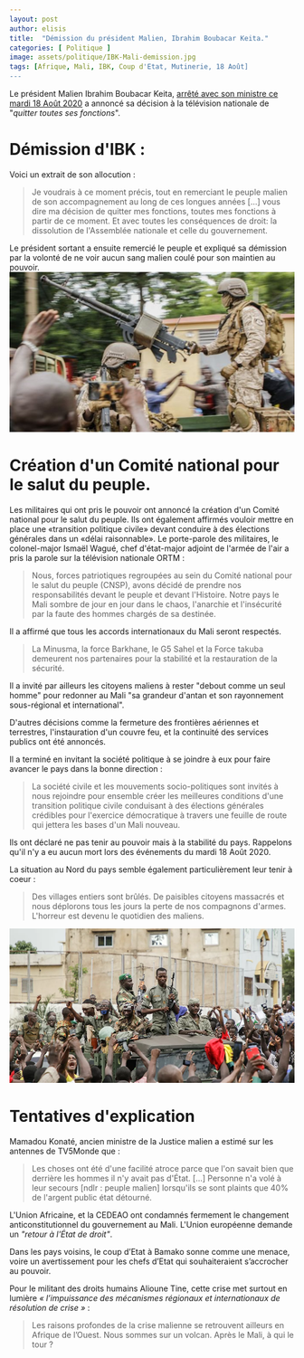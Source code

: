 ```yaml
---
layout: post
author: elisis
title:  "Démission du président Malien, Ibrahim Boubacar Keita."
categories: [ Politique ]
image: assets/politique/IBK-Mali-demission.jpg
tags: [Afrique, Mali, IBK, Coup d'Etat, Mutinerie, 18 Août]
---
```



Le président Malien Ibrahim Boubacar Keita, [arrêté avec son ministre ce mardi 18 Août 2020](https://news.noir-meilleur.digital/mali-mutinerie-ou-coup-d-etat/) a annoncé sa décision à la télévision nationale de "*quitter toutes ses fonctions*". 


# Démission d'IBK :

Voici un extrait de son allocution :

> Je voudrais à ce moment précis, tout en remerciant le peuple malien de son accompagnement au long de ces longues années [...] vous dire ma décision de quitter mes fonctions, toutes mes fonctions à partir de ce moment. Et avec toutes les conséquences de droit: la dissolution de l'Assemblée nationale et celle du gouvernement.

Le président sortant a ensuite remercié le peuple et expliqué sa démission par la volonté de ne voir aucun sang malien coulé pour son maintien au pouvoir.
![Militaires en parade sur la place de l'indépendance](/assets/politique/militaires-parades-place-independance.jpg)

# Création d'un Comité national pour le salut du peuple.

Les militaires qui ont pris le pouvoir ont annoncé la création d'un Comité national pour le salut du peuple. Ils ont également affirmés vouloir mettre en place une «transition politique civile» devant conduire à des élections générales dans un «délai raisonnable». 
Le porte-parole des militaires, le colonel-major Ismaël Wagué, chef d'état-major adjoint de l'armée de l'air a pris la parole sur la télévision nationale ORTM : 

> Nous, forces patriotiques regroupées au sein du Comité national pour le salut du peuple (CNSP), avons décidé de prendre nos responsabilités devant le peuple et devant l'Histoire.
> Notre pays le Mali sombre de jour en jour dans le chaos, l'anarchie et l'insécurité par la faute des hommes chargés de sa destinée.

Il a affirmé que tous les accords internationaux du Mali seront respectés.

> La Minusma, la force Barkhane, le G5 Sahel et la Force takuba demeurent nos partenaires pour la stabilité et la restauration de la sécurité.

Il a invité par ailleurs les citoyens maliens à rester "debout comme un seul homme" pour redonner au Mali "sa grandeur d'antan et son rayonnement sous-régional et international".

D'autres décisions comme la fermeture des frontières aériennes et terrestres, l'instauration d'un couvre feu, et la continuité des services publics ont été annoncés.

Il a terminé en invitant la société politique à se joindre à eux pour faire avancer le pays dans la bonne direction : 

> La société civile et les mouvements socio-politiques sont invités à nous rejoindre pour ensemble créer les meilleures conditions d'une transition politique civile conduisant à des élections générales crédibles pour l'exercice démocratique à travers une feuille de route qui jettera les bases d'un Mali nouveau.

Ils ont déclaré ne pas tenir au pouvoir mais à la stabilité du pays. Rappelons qu'il n'y a eu aucun mort lors des événements du mardi 18 Août 2020.

La situation au Nord du pays semble également particulièrement leur tenir à coeur : 

> Des villages entiers sont brûlés. De paisibles citoyens massacrés et nous déplorons tous les jours la perte de nos compagnons d'armes. L'horreur est devenu le quotidien des maliens.

![Militaires en parade acclamé par le peuple malien.](/assets/politique/militaires-mali-parade-peuple.webp)

# Tentatives d'explication 


Mamadou Konaté, ancien ministre de la Justice malien a estimé sur les antennes de TV5Monde que : 

> Les choses ont été d'une facilité atroce parce que l'on savait bien que derrière les hommes il n'y avait pas d'État.
> [...] Personne n'a volé à leur secours [ndlr : peuple malien] lorsqu'ils se sont plaints que 40% de l'argent public état détourné.

L'Union Africaine, et la CEDEAO ont condamnés fermement le changement anticonstitutionnel du gouvernement au Mali. 
L'Union européenne demande un  _"retour à l'État de droit"_. 

Dans les pays voisins, le coup d’Etat à Bamako sonne comme une menace, voire un avertissement pour les chefs d’Etat qui souhaiteraient s’accrocher au pouvoir.

Pour le militant des droits humains Alioune Tine, cette crise met surtout en lumière _« l’impuissance des mécanismes régionaux et internationaux de résolution de crise »_ :

> Les raisons profondes de la crise malienne se retrouvent ailleurs en
> Afrique de l’Ouest. Nous sommes sur un volcan. Après le Mali, à qui le
> tour ?


